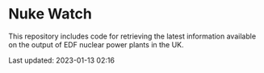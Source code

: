 # Nuke Watch

This repository includes code for retrieving the latest information available on the output of EDF nuclear power plants in the UK.

Last updated: 2023-01-13 02:16